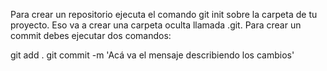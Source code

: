 Para crear un repositorio ejecuta el comando git init sobre la carpeta de tu proyecto. Eso va a crear una carpeta oculta llamada .git.
Para crear un commit debes ejecutar dos comandos:

git add .
git commit -m 'Acá va el mensaje describiendo los cambios'